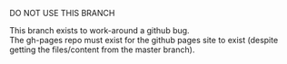 DO NOT USE THIS BRANCH

This branch exists to work-around a github bug.  
The gh-pages repo must exist for the github pages
site to exist (despite getting the files/content
from the master branch).
